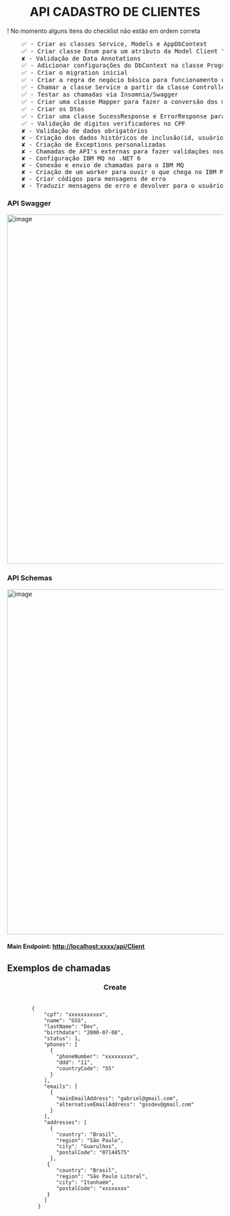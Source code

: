<h1 align="center">API CADASTRO DE CLIENTES</h1>
<p>! No momento alguns itens do checklist não estão em ordem correta</p>
<pre>
    ✅ - Criar as classes Service, Models e AppDbContext
    ✅ - Criar classe Enum para um atributo da Model Client "StatusClient"
    ✘ - Validação de Data Annotations
    ✅ - Adicionar configurações do DbContext na classe Program
    ✅ - Criar o migration inicial
    ✅ - Criar a regra de negócio básica para funcionamento dos endpoints na classe Service
    ✅ - Chamar a classe Service a partir da classe Controller para controle das requisições
    ✅ - Testar as chamadas via Insomnia/Swagger
    ✅ - Criar uma classe Mapper para fazer a conversão dos modelos de resposta padrão para dtos personalizados
    ✅ - Criar os Dtos
    ✅ - Criar uma classe SucessResponse e ErrorResponse para lidar com os retornos das chamadas personalizados
    ✅ - Validação de digitos verificadores no CPF
    ✘ - Validação de dados obrigatórios
    ✘ - Criação dos dados históricos de inclusão(id, usuário,datahora,etapa, objeto dos dados)
    ✘ - Criação de Exceptions personalizadas
    ✘ - Chamadas de API's externas para fazer validações nos dados;
    ✘ - Configuração IBM MQ no .NET 6
    ✘ - Conexão e envio de chamadas para o IBM MQ
    ✘ - Criação de um worker para ouvir o que chega no IBM MQ e enviar para o banco de dados
    ✘ - Criar códigos para mensagens de erro
    ✘ - Traduzir mensagens de erro e devolver para o usuário com base no código
</pre>

<h3>API Swagger</h3>
<img width="816" alt="image" src="https://github.com/Silva-Gabriel/Cadastro-de-Clientes-API/assets/69408374/91fcd708-07de-4bd7-84b8-6df26fbac69d">
<h3>API Schemas</h3>
<img width="806" alt="image" src="https://github.com/Silva-Gabriel/Cadastro-de-Clientes-API/assets/69408374/247edb0c-07c8-42ca-94d3-60bc699b5d26">
<h4>Main Endpoint: <a href="">http://localhost:xxxx/api/Client</a></h4>
<h2>Exemplos de chamadas</h2>
<h3 align="center">Create</h3>
<pre>
    <code>
        {
            "cpf": "xxxxxxxxxxx",
            "name": "GSS",
            "lastName": "Dev",
            "birthdate": "2000-07-08",
            "status": 1,
            "phones": [
              {
                "phoneNumber": "xxxxxxxxx",
                "ddd": "11",
                "countryCode": "55"
              }
            ],
            "emails": [
              {
                "mainEmailAddress": "gabriel@gmail.com",
                "alternativeEmailAddress": "gssdev@gmail.com"
              }
            ],
            "addresses": [
              {
                "country": "Brasil",
                "region": "São Paulo",
                "city": "Guarulhos",
                "postalCode": "07144575"
              },
             {
                "country": "Brasil",
                "region": "São Paulo Litoral",
                "city": "Itanhaém",
                "postalCode": "xxxxxxxx"
             }
            ]
          }
    </code>
</pre>
